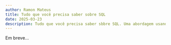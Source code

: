 ```yaml
---
author: Ramon Mateus
title: Tudo que você precisa saber sobre SQL
date: 2025-03-23
description: Tudo que você precisa saber sbbre SQL. Uma abordagem usando o Microsoft Sql Server
---
```


Em breve...